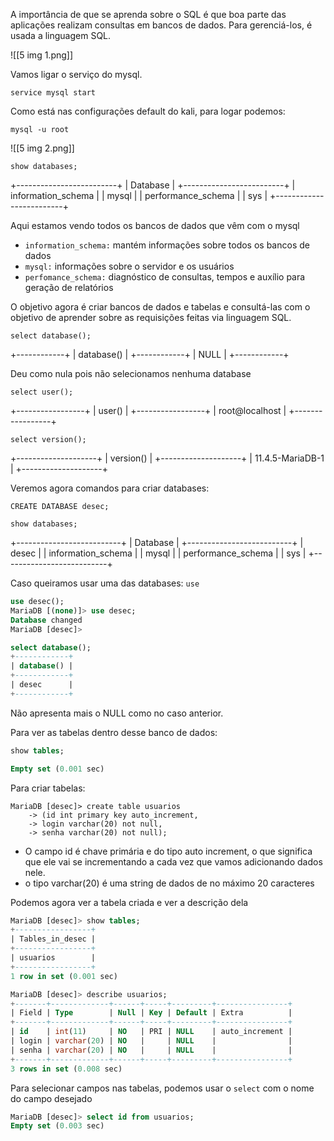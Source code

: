 A importância de que se aprenda sobre o SQL é que boa parte das aplicações realizam consultas em bancos de dados. Para gerenciá-los, é usada a linguagem SQL.

![[5 img 1.png]]

Vamos ligar o serviço do mysql.

```
service mysql start
```

Como está nas configurações default do kali, para logar podemos:

```
mysql -u root
```

![[5 img 2.png]]

```
show databases;
```

+-------------------------+
| Database                      |
+-------------------------+
| information_schema     |
| mysql                            |
| performance_schema   |
| sys                                |
+-------------------------+

Aqui estamos vendo todos os bancos de dados que vêm com o mysql

- `information_schema:` mantém informações sobre todos os bancos de dados 
- `mysql:` informações sobre o servidor e os usuários
- `perfomance_schema:` diagnóstico de consultas, tempos e auxílio para geração de relatórios

O objetivo agora é criar bancos de dados e tabelas e consultá-las com o objetivo de aprender sobre as requisições feitas via linguagem SQL.

```
select database();
```

+------------+
| database()  |
+------------+
| NULL          |
+------------+

Deu como nula pois não selecionamos nenhuma database

```
select user();
```

+-----------------+
| user()                 |
+-----------------+
| root@localhost |
+-----------------+

```
select version();
```

+--------------------+
| version()                 |
+--------------------+
| 11.4.5-MariaDB-1  |
+--------------------+

Veremos agora comandos para criar databases:

```
CREATE DATABASE desec;

show databases;
```

+--------------------------+
| Database                        |
+--------------------------+
| desec                              |
| information_schema       |
| mysql                              |
| performance_schema     |
| sys                                  |
+--------------------------+

Caso queiramos usar uma das databases: `use` 

```sql
use desec();
MariaDB [(none)]> use desec;
Database changed
MariaDB [desec]>
```

```sql
select database();
+------------+
| database() |
+------------+
| desec      |
+------------+
```

Não apresenta mais o NULL como no caso anterior.

Para ver as tabelas dentro desse banco de dados: 

```sql
show tables;

Empty set (0.001 sec)

```
 
Para criar tabelas:

```
MariaDB [desec]> create table usuarios
    -> (id int primary key auto_increment,
    -> login varchar(20) not null,
    -> senha varchar(20) not null);
```

- O campo id é chave primária e do tipo auto increment, o que significa que ele vai se incrementando a cada vez que vamos adicionando dados nele.
- o tipo varchar(20) é uma string de dados de no máximo 20 caracteres

Podemos agora ver a tabela criada e ver a descrição dela

```sql
MariaDB [desec]> show tables;
+-----------------+
| Tables_in_desec |
+-----------------+
| usuarios        |
+-----------------+
1 row in set (0.001 sec)

MariaDB [desec]> describe usuarios;
+-------+-------------+------+-----+---------+----------------+
| Field | Type        | Null | Key | Default | Extra          |
+-------+-------------+------+-----+---------+----------------+
| id    | int(11)     | NO   | PRI | NULL    | auto_increment |
| login | varchar(20) | NO   |     | NULL    |                |
| senha | varchar(20) | NO   |     | NULL    |                |
+-------+-------------+------+-----+---------+----------------+
3 rows in set (0.008 sec) 
```

Para selecionar campos nas tabelas, podemos usar o `select` com o nome do campo desejado

```sql
MariaDB [desec]> select id from usuarios;
Empty set (0.003 sec)
```

